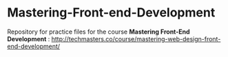 # Mastering-Front-end-Development

Repository for practice files for the course **Mastering Front-End Development** : http://techmasters.co/course/mastering-web-design-front-end-development/

